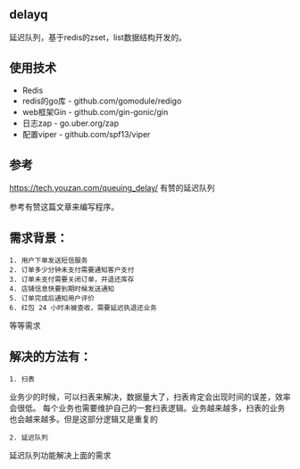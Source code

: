 ## delayq
延迟队列，基于redis的zset，list数据结构开发的。

## 使用技术
- Redis
- redis的go库 - github.com/gomodule/redigo
- web框架Gin - github.com/gin-gonic/gin
- 日志zap - go.uber.org/zap
- 配置viper - github.com/spf13/viper

## 参考
https://tech.youzan.com/queuing_delay/  有赞的延迟队列

参考有赞这篇文章来编写程序。

## 需求背景：

	1. 用户下单发送短信服务
	2. 订单多少分钟未支付需要通知客户支付
	3. 订单未支付需要关闭订单，并退还库存
	4. 店铺信息快要到期时候发送通知
	5. 订单完成后通知用户评价
	6. 红包 24 小时未被查收，需要延迟执退还业务

等等需求

## 解决的方法有：

	1. 扫表
业务少的时候，可以扫表来解决，数据量大了，扫表肯定会出现时间的误差，效率会很低。
每个业务也需要维护自己的一套扫表逻辑。业务越来越多，扫表的业务也会越来越多。但是这部分逻辑又是重复的

	2. 延迟队列
延迟队列功能解决上面的需求


